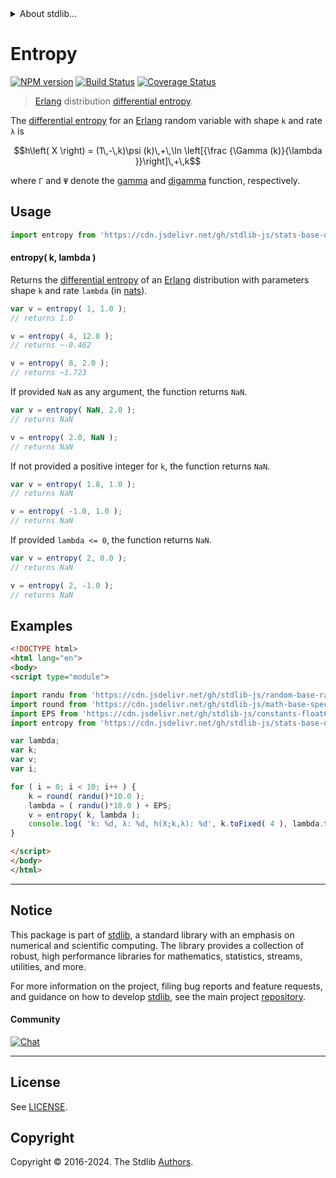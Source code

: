 <!--

@license Apache-2.0

Copyright (c) 2018 The Stdlib Authors.

Licensed under the Apache License, Version 2.0 (the "License");
you may not use this file except in compliance with the License.
You may obtain a copy of the License at

   http://www.apache.org/licenses/LICENSE-2.0

Unless required by applicable law or agreed to in writing, software
distributed under the License is distributed on an "AS IS" BASIS,
WITHOUT WARRANTIES OR CONDITIONS OF ANY KIND, either express or implied.
See the License for the specific language governing permissions and
limitations under the License.

-->


<details>
  <summary>
    About stdlib...
  </summary>
  <p>We believe in a future in which the web is a preferred environment for numerical computation. To help realize this future, we've built stdlib. stdlib is a standard library, with an emphasis on numerical and scientific computation, written in JavaScript (and C) for execution in browsers and in Node.js.</p>
  <p>The library is fully decomposable, being architected in such a way that you can swap out and mix and match APIs and functionality to cater to your exact preferences and use cases.</p>
  <p>When you use stdlib, you can be absolutely certain that you are using the most thorough, rigorous, well-written, studied, documented, tested, measured, and high-quality code out there.</p>
  <p>To join us in bringing numerical computing to the web, get started by checking us out on <a href="https://github.com/stdlib-js/stdlib">GitHub</a>, and please consider <a href="https://opencollective.com/stdlib">financially supporting stdlib</a>. We greatly appreciate your continued support!</p>
</details>

# Entropy

[![NPM version][npm-image]][npm-url] [![Build Status][test-image]][test-url] [![Coverage Status][coverage-image]][coverage-url] <!-- [![dependencies][dependencies-image]][dependencies-url] -->

> [Erlang][erlang-distribution] distribution [differential entropy][entropy].

<!-- Section to include introductory text. Make sure to keep an empty line after the intro `section` element and another before the `/section` close. -->

<section class="intro">

The [differential entropy][entropy] for an [Erlang][erlang-distribution] random variable with shape `k` and rate `λ` is

<!-- <equation class="equation" label="eq:erlang_entropy" align="center" raw="h\left( X \right) = (1\,-\,k)\psi (k)\,+\,\ln \left[{\frac {\Gamma (k)}{\lambda }}\right]\,+\,k" alt="Differential entropy for an Erlang distribution."> -->

```math
h\left( X \right) = (1\,-\,k)\psi (k)\,+\,\ln \left[{\frac {\Gamma (k)}{\lambda }}\right]\,+\,k
```

<!-- <div class="equation" align="center" data-raw-text="h\left( X \right) = (1\,-\,k)\psi (k)\,+\,\ln \left[{\frac {\Gamma (k)}{\lambda }}\right]\,+\,k" data-equation="eq:erlang_entropy">
    <img src="https://cdn.jsdelivr.net/gh/stdlib-js/stdlib@51534079fef45e990850102147e8945fb023d1d0/lib/node_modules/@stdlib/stats/base/dists/erlang/entropy/docs/img/equation_erlang_entropy.svg" alt="Differential entropy for an Erlang distribution.">
    <br>
</div> -->

<!-- </equation> -->

where `Γ` and `Ψ` denote the [gamma][gamma-function] and [digamma][digamma] function, respectively.

</section>

<!-- /.intro -->

<!-- Package usage documentation. -->



<section class="usage">

## Usage

```javascript
import entropy from 'https://cdn.jsdelivr.net/gh/stdlib-js/stats-base-dists-erlang-entropy@v0.2.2-esm/index.mjs';
```

#### entropy( k, lambda )

Returns the [differential entropy][entropy] of an [Erlang][erlang-distribution] distribution with parameters shape `k` and rate `lambda` (in [nats][nats]).

```javascript
var v = entropy( 1, 1.0 );
// returns 1.0

v = entropy( 4, 12.0 );
// returns ~-0.462

v = entropy( 8, 2.0 );
// returns ~1.723
```

If provided `NaN` as any argument, the function returns `NaN`.

```javascript
var v = entropy( NaN, 2.0 );
// returns NaN

v = entropy( 2.0, NaN );
// returns NaN
```

If not provided a positive integer for `k`, the function returns `NaN`.

```javascript
var v = entropy( 1.8, 1.0 );
// returns NaN

v = entropy( -1.0, 1.0 );
// returns NaN
```

If provided `lambda <= 0`, the function returns `NaN`.

```javascript
var v = entropy( 2, 0.0 );
// returns NaN

v = entropy( 2, -1.0 );
// returns NaN
```

</section>

<!-- /.usage -->

<!-- Package usage notes. Make sure to keep an empty line after the `section` element and another before the `/section` close. -->

<section class="notes">

</section>

<!-- /.notes -->

<!-- Package usage examples. -->

<section class="examples">

## Examples

<!-- eslint no-undef: "error" -->

```html
<!DOCTYPE html>
<html lang="en">
<body>
<script type="module">

import randu from 'https://cdn.jsdelivr.net/gh/stdlib-js/random-base-randu@esm/index.mjs';
import round from 'https://cdn.jsdelivr.net/gh/stdlib-js/math-base-special-round@esm/index.mjs';
import EPS from 'https://cdn.jsdelivr.net/gh/stdlib-js/constants-float64-eps@esm/index.mjs';
import entropy from 'https://cdn.jsdelivr.net/gh/stdlib-js/stats-base-dists-erlang-entropy@v0.2.2-esm/index.mjs';

var lambda;
var k;
var v;
var i;

for ( i = 0; i < 10; i++ ) {
    k = round( randu()*10.0 );
    lambda = ( randu()*10.0 ) + EPS;
    v = entropy( k, lambda );
    console.log( 'k: %d, λ: %d, h(X;k,λ): %d', k.toFixed( 4 ), lambda.toFixed( 4 ), v.toFixed( 4 ) );
}

</script>
</body>
</html>
```

</section>

<!-- /.examples -->

<!-- Section to include cited references. If references are included, add a horizontal rule *before* the section. Make sure to keep an empty line after the `section` element and another before the `/section` close. -->

<section class="references">

</section>

<!-- /.references -->

<!-- Section for related `stdlib` packages. Do not manually edit this section, as it is automatically populated. -->

<section class="related">

</section>

<!-- /.related -->

<!-- Section for all links. Make sure to keep an empty line after the `section` element and another before the `/section` close. -->


<section class="main-repo" >

* * *

## Notice

This package is part of [stdlib][stdlib], a standard library with an emphasis on numerical and scientific computing. The library provides a collection of robust, high performance libraries for mathematics, statistics, streams, utilities, and more.

For more information on the project, filing bug reports and feature requests, and guidance on how to develop [stdlib][stdlib], see the main project [repository][stdlib].

#### Community

[![Chat][chat-image]][chat-url]

---

## License

See [LICENSE][stdlib-license].


## Copyright

Copyright &copy; 2016-2024. The Stdlib [Authors][stdlib-authors].

</section>

<!-- /.stdlib -->

<!-- Section for all links. Make sure to keep an empty line after the `section` element and another before the `/section` close. -->

<section class="links">

[npm-image]: http://img.shields.io/npm/v/@stdlib/stats-base-dists-erlang-entropy.svg
[npm-url]: https://npmjs.org/package/@stdlib/stats-base-dists-erlang-entropy

[test-image]: https://github.com/stdlib-js/stats-base-dists-erlang-entropy/actions/workflows/test.yml/badge.svg?branch=v0.2.2
[test-url]: https://github.com/stdlib-js/stats-base-dists-erlang-entropy/actions/workflows/test.yml?query=branch:v0.2.2

[coverage-image]: https://img.shields.io/codecov/c/github/stdlib-js/stats-base-dists-erlang-entropy/main.svg
[coverage-url]: https://codecov.io/github/stdlib-js/stats-base-dists-erlang-entropy?branch=main

<!--

[dependencies-image]: https://img.shields.io/david/stdlib-js/stats-base-dists-erlang-entropy.svg
[dependencies-url]: https://david-dm.org/stdlib-js/stats-base-dists-erlang-entropy/main

-->

[chat-image]: https://img.shields.io/gitter/room/stdlib-js/stdlib.svg
[chat-url]: https://app.gitter.im/#/room/#stdlib-js_stdlib:gitter.im

[stdlib]: https://github.com/stdlib-js/stdlib

[stdlib-authors]: https://github.com/stdlib-js/stdlib/graphs/contributors

[umd]: https://github.com/umdjs/umd
[es-module]: https://developer.mozilla.org/en-US/docs/Web/JavaScript/Guide/Modules

[deno-url]: https://github.com/stdlib-js/stats-base-dists-erlang-entropy/tree/deno
[deno-readme]: https://github.com/stdlib-js/stats-base-dists-erlang-entropy/blob/deno/README.md
[umd-url]: https://github.com/stdlib-js/stats-base-dists-erlang-entropy/tree/umd
[umd-readme]: https://github.com/stdlib-js/stats-base-dists-erlang-entropy/blob/umd/README.md
[esm-url]: https://github.com/stdlib-js/stats-base-dists-erlang-entropy/tree/esm
[esm-readme]: https://github.com/stdlib-js/stats-base-dists-erlang-entropy/blob/esm/README.md
[branches-url]: https://github.com/stdlib-js/stats-base-dists-erlang-entropy/blob/main/branches.md

[stdlib-license]: https://raw.githubusercontent.com/stdlib-js/stats-base-dists-erlang-entropy/main/LICENSE

[erlang-distribution]: https://en.wikipedia.org/wiki/Erlang_distribution

[entropy]: https://en.wikipedia.org/wiki/Entropy_%28information_theory%29

[nats]: https://en.wikipedia.org/wiki/Nat_%28unit%29

[gamma-function]: https://en.wikipedia.org/wiki/Gamma_function

[digamma]: https://en.wikipedia.org/wiki/Digamma_function

</section>

<!-- /.links -->
